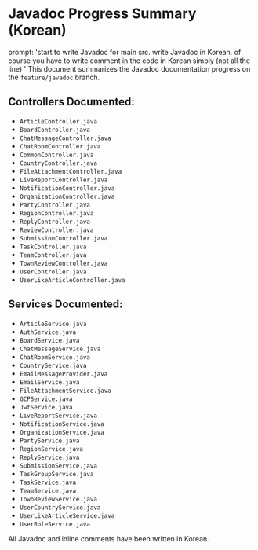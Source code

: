 # Javadoc Progress Summary (Korean)

prompt: 'start to write Javadoc for main src. write Javadoc in Korean. of course you have to write comment in the code in Korean simply (not all the line) '
This document summarizes the Javadoc documentation progress on the `feature/javadoc` branch.

## Controllers Documented:
- `ArticleController.java`
- `BoardController.java`
- `ChatMessageController.java`
- `ChatRoomController.java`
- `CommonController.java`
- `CountryController.java`
- `FileAttachmentController.java`
- `LiveReportController.java`
- `NotificationController.java`
- `OrganizationController.java`
- `PartyController.java`
- `RegionController.java`
- `ReplyController.java`
- `ReviewController.java`
- `SubmissionController.java`
- `TaskController.java`
- `TeamController.java`
- `TownReviewController.java`
- `UserController.java`
- `UserLikeArticleController.java`

## Services Documented:
- `ArticleService.java`
- `AuthService.java`
- `BoardService.java`
- `ChatMessageService.java`
- `ChatRoomService.java`
- `CountryService.java`
- `EmailMessageProvider.java`
- `EmailService.java`
- `FileAttachmentService.java`
- `GCPService.java`
- `JwtService.java`
- `LiveReportService.java`
- `NotificationService.java`
- `OrganizationService.java`
- `PartyService.java`
- `RegionService.java`
- `ReplyService.java`
- `SubmissionService.java`
- `TaskGroupService.java`
- `TaskService.java`
- `TeamService.java`
- `TownReviewService.java`
- `UserCountryService.java`
- `UserLikeArticleService.java`
- `UserRoleService.java`

All Javadoc and inline comments have been written in Korean.
